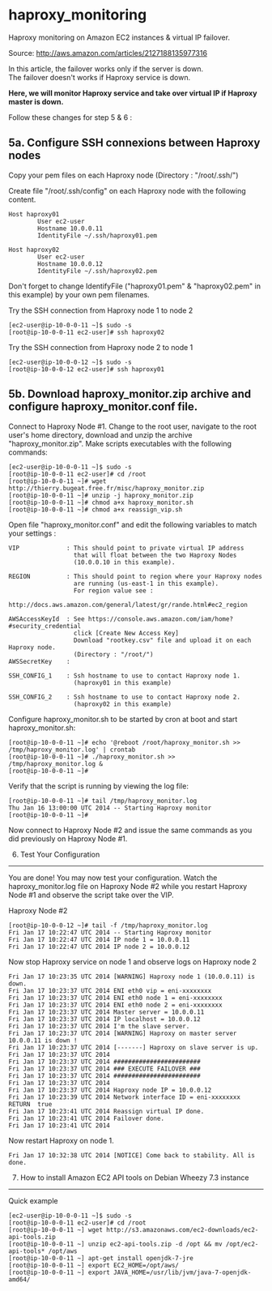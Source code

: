 haproxy_monitoring
==================

Haproxy monitoring on Amazon EC2 instances & virtual IP failover.

Source: http://aws.amazon.com/articles/2127188135977316

In this article, the failover works only if the server is down.  
The failover doesn't works if Haproxy service is down.  

**Here, we will monitor Haproxy service 
and take over virtual IP if Haproxy master is down.**

Follow these changes for step 5 & 6 :

5a. Configure SSH connexions between Haproxy nodes
--------------------------------------------------

Copy your pem files on each Haproxy node (Directory : "/root/.ssh/")

Create file "/root/.ssh/config" on each Haproxy node with the following content.

	Host haproxy01
	        User ec2-user
	        Hostname 10.0.0.11
	        IdentityFile ~/.ssh/haproxy01.pem

	Host haproxy02
	        User ec2-user
	        Hostname 10.0.0.12
	        IdentityFile ~/.ssh/haproxy02.pem

Don't forget to change IdentifyFile ("haproxy01.pem" & "haproxy02.pem" in this example) by your own pem filenames.

Try the SSH connection from Haproxy node 1 to node 2

	[ec2-user@ip-10-0-0-11 ~]$ sudo -s
	[root@ip-10-0-0-11 ec2-user]# ssh haproxy02

Try the SSH connection from Haproxy node 2 to node 1

	[ec2-user@ip-10-0-0-12 ~]$ sudo -s
	[root@ip-10-0-0-12 ec2-user]# ssh haproxy01



5b. Download haproxy_monitor.zip archive and configure haproxy_monitor.conf file.
---------------------------------------------------------------------------------

Connect to Haproxy Node #1. Change to the root user, navigate to the root user's home
directory, download and unzip the archive "haproxy_monitor.zip". Make scripts
executables with the following commands:

	[ec2-user@ip-10-0-0-11 ~]$ sudo -s
	[root@ip-10-0-0-11 ec2-user]# cd /root
	[root@ip-10-0-0-11 ~]# wget http://thierry.bugeat.free.fr/misc/haproxy_monitor.zip
	[root@ip-10-0-0-11 ~]# unzip -j haproxy_monitor.zip
	[root@ip-10-0-0-11 ~]# chmod a+x haproxy_monitor.sh
	[root@ip-10-0-0-11 ~]# chmod a+x reassign_vip.sh

Open file "haproxy_monitor.conf" and edit the following variables to match your settings :

	VIP             : This should point to private virtual IP address
                      that will float between the two Haproxy Nodes 
                      (10.0.0.10 in this example).

	REGION          : This should point to region where your Haproxy nodes 
                      are running (us-east-1 in this example).
                      For region value see : 
                      http://docs.aws.amazon.com/general/latest/gr/rande.html#ec2_region

	AWSAccessKeyId	: See https://console.aws.amazon.com/iam/home?#security_credential
                      click [Create New Access Key]
                      Download "rootkey.csv" file and upload it on each Haproxy node. 
                      (Directory : "/root/")
	AWSSecretKey	: 

	SSH_CONFIG_1	: Ssh hostname to use to contact Haproxy node 1.
	                  (haproxy01 in this example)

	SSH_CONFIG_2	: Ssh hostname to use to contact Haproxy node 2. 
	                  (haproxy02 in this example)

Configure haproxy_monitor.sh to be started by cron at boot and start haproxy_monitor.sh: 

	[root@ip-10-0-0-11 ~]# echo '@reboot /root/haproxy_monitor.sh >> /tmp/haproxy_monitor.log' | crontab
	[root@ip-10-0-0-11 ~]# ./haproxy_monitor.sh >> /tmp/haproxy_monitor.log &
	[root@ip-10-0-0-11 ~]# 

Verify that the script is running by viewing the log file:

	[root@ip-10-0-0-11 ~]# tail /tmp/haproxy_monitor.log 
	Thu Jan 16 13:00:00 UTC 2014 -- Starting Haproxy monitor
	[root@ip-10-0-0-11 ~]#

Now connect to Haproxy Node #2 and issue the same commands as you did previously on Haproxy Node #1.



6. Test Your Configuration
--------------------------

You are done! You may now test your configuration. Watch the haproxy_monitor.log 
file on Haproxy Node #2 while you restart Haproxy Node #1 and observe the script 
take over the VIP.

Haproxy Node #2

    [root@ip-10-0-0-12 ~]# tail -f /tmp/haproxy_monitor.log 
    Fri Jan 17 10:22:47 UTC 2014 -- Starting Haproxy monitor
    Fri Jan 17 10:22:47 UTC 2014 IP node 1 = 10.0.0.11
    Fri Jan 17 10:22:47 UTC 2014 IP node 2 = 10.0.0.12

Now stop Haproxy service on node 1 and observe logs on Haproxy node 2

    Fri Jan 17 10:23:35 UTC 2014 [WARNING] Haproxy node 1 (10.0.0.11) is down.
    Fri Jan 17 10:23:37 UTC 2014 ENI eth0 vip = eni-xxxxxxxx
    Fri Jan 17 10:23:37 UTC 2014 ENI eth0 node 1 = eni-xxxxxxxx
    Fri Jan 17 10:23:37 UTC 2014 ENI eth0 node 2 = eni-xxxxxxxx
    Fri Jan 17 10:23:37 UTC 2014 Master server = 10.0.0.11
    Fri Jan 17 10:23:37 UTC 2014 IP localhost = 10.0.0.12
    Fri Jan 17 10:23:37 UTC 2014 I'm the slave server.
    Fri Jan 17 10:23:37 UTC 2014 [WARNING] Haproxy on master server 10.0.0.11 is down !
    Fri Jan 17 10:23:37 UTC 2014 [-------] Haproxy on slave server is up.
    Fri Jan 17 10:23:37 UTC 2014
    Fri Jan 17 10:23:37 UTC 2014 ########################
    Fri Jan 17 10:23:37 UTC 2014 ### EXECUTE FAILOVER ###
    Fri Jan 17 10:23:37 UTC 2014 ########################
    Fri Jan 17 10:23:37 UTC 2014
    Fri Jan 17 10:23:37 UTC 2014 Haproxy node IP = 10.0.0.12
    Fri Jan 17 10:23:39 UTC 2014 Network interface ID = eni-xxxxxxxx
    RETURN  true
    Fri Jan 17 10:23:41 UTC 2014 Reassign virtual IP done.
    Fri Jan 17 10:23:41 UTC 2014 Failover done.
    Fri Jan 17 10:23:41 UTC 2014

Now restart Haproxy on node 1. 

    Fri Jan 17 10:32:38 UTC 2014 [NOTICE] Come back to stability. All is done.



7. How to install Amazon EC2 API tools on Debian Wheezy 7.3 instance
--------------------------------------------------------------------

Quick example  

	[ec2-user@ip-10-0-0-11 ~]$ sudo -s
	[root@ip-10-0-0-11 ec2-user]# cd /root
    [root@ip-10-0-0-11 ~] wget http://s3.amazonaws.com/ec2-downloads/ec2-api-tools.zip
    [root@ip-10-0-0-11 ~] unzip ec2-api-tools.zip -d /opt && mv /opt/ec2-api-tools* /opt/aws
    [root@ip-10-0-0-11 ~] apt-get install openjdk-7-jre
    [root@ip-10-0-0-11 ~] export EC2_HOME=/opt/aws/
    [root@ip-10-0-0-11 ~] export JAVA_HOME=/usr/lib/jvm/java-7-openjdk-amd64/
